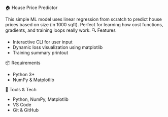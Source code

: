 🏠 House Price Predictor

This simple ML model uses linear regression from scratch to predict house prices based on size (in 1000 sqft). Perfect for learning how cost functions, gradients, and training loops really work.
🔍 Features
- Interactive CLI for user input
- Dynamic loss visualization using matplotlib
- Training summary printout

📦 Requirements
- Python 3+
- NumPy & Matplotlib

 🧰 Tools & Tech
- Python, NumPy, Matplotlib
- VS Code
- Git & GitHub
